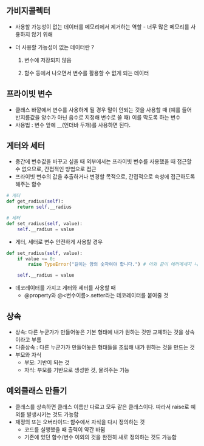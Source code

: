 ## 가비지콜렉터

- 사용할 가능성이 없는 데이터를 메모리에서 제거하는 역할 - 너무 많은 메모리를 사용하지 않기 위해
- 더 사용할 가능성이 없는 데이터란 ?

    1) 변수에 저장되지 않음

    2) 함수 등에서 나오면서 변수를 활용할 수 없게 되는 데이터

## 프라이빗 변수

- 클래스 바깥에서 변수를 사용하게 될 경우 말이 안되는 것을 사용할 때 (예를 들어 반지름값을 양수가 아닌 음수로 지정해 변수로 쓸 때) 이를 막도록 하는 변수
- 사용법 : 변수 앞에 __(언더바 두개)를 사용하면 된다.

## 게터와 세터

- 중간에 변수값을 바꾸고 싶을 때 외부에서는 프라이빗 변수를 사용했을 때 접근할 수 없으므로, 간접적인 방법으로 접근
- 프라이빗 변수의 값을 추출하거나 변경할 목적으로, 간접적으로 속성에 접근하도록 해주는 함수

```python
# 게터
def get_radius(self):
	return self.__radius

# 세터
def set_radius(self, value):
	self.__radius = value
```

- 게터, 세터로 변수 안전하게 사용할 경우

```python
def set_radius(self, value):
	if value <= 0:
		raise TypeError("길이는 양의 숫자여야 합니다.") # 이와 같이 에러메세지 나오게 할 수 있음

	self.__radius = value
```

- 데코레이터를 가지고 게터와 세터를 사용할 때
    - @property와 @<변수이름>.setter라는 데코레이터를 붙여줄 것

## 상속

- 상속: 다른 누군가가 만들어놓은 기본 형태에 내가 원하는 것만 교체하는 것을 상속이라고 부름
- 다중상속 : 다른 누군가가 만들어놓은 형태들을 조립해 내가 원하는 것을 만드는 것
- 부모와 자식
    - 부모: 기반이 되는 것
    - 자식: 부모를 기반으로 생성한 것, 물려주는 기능

## 예외클래스 만들기

- 클래스를 상속하면 클래스 이름만 다르고 모두 같은 클래스이다. 따라서 raise로 예외를 발생시키는 것도 가능함
- 재정의 또는 오버라이드: 함수에서 자식을 다시 정의하는 것
    - 코드를 실행했을 때 출력이 약간 바뀜
    - 기존에 있던 함수/변수 이외의 것을 완전히 새로 정의하는 것도 가능함